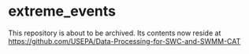 # extreme_events

This repository is about to be archived. Its contents now reside at https://github.com/USEPA/Data-Processing-for-SWC-and-SWMM-CAT

